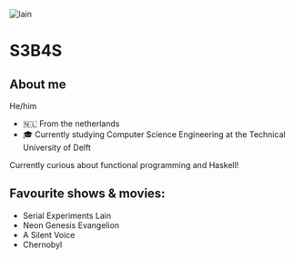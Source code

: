 ![lain](https://user-images.githubusercontent.com/17083334/132076649-deb6ae63-22b4-4edb-a53a-5a9afbb8e43f.gif)

# S3B4S

## About me
He/him

- 🇳🇱 From the netherlands
- 🎓 Currently studying Computer Science Engineering at the Technical University of Delft

Currently curious about functional programming and Haskell!

## Favourite shows & movies:
- Serial Experiments Lain
- Neon Genesis Evangelion
- A Silent Voice
- Chernobyl

<!--
**S3B4S/S3B4S** is a ✨ _special_ ✨ repository because its `README.md` (this file) appears on your GitHub profile.

Here are some ideas to get you started:

- 🔭 I’m currently working on ...
- 🌱 I’m currently learning ...
- 👯 I’m looking to collaborate on ...
- 🤔 I’m looking for help with ...
- 💬 Ask me about ...
- 📫 How to reach me: ...
- 😄 Pronouns: ...
- ⚡ Fun fact: ...
-->
